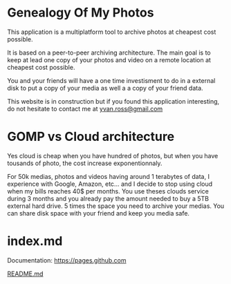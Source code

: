
# **G**enealogy **O**f **M**y **P**hotos

This application is a multiplatform tool to archive photos at cheapest cost possible.

It is based on a peer-to-peer archiving architecture. The main goal is to keep at lead one copy of your photos and video on a remote location at cheapest cost possible.   

You and your friends will have a one time investisment to do in a external disk to put a copy of your media as well a a copy of your friend data.

This website is in construction but if you found this application interesting, do not hesitate to contact me at yvan.ross@gmail.com


# GOMP vs Cloud architecture
Yes cloud is cheap when you have hundred of photos, but when you have tousands of photo,  the cost increase exponentionnaly.

For 50k medias, photos and videos having around 1 terabytes of data, I experience with Google, Amazon, etc... and I decide to stop using cloud when my bills reaches 40$ per months.  You use theses clouds service during 3 months and you already pay the amount needed to buy a 5TB external hard drive.  5 times the space you need to archive your medias.  You can share disk space with your friend and keep you media safe.




# index.md


Documentation: https://pages.github.com

[README.md](./README.md)

